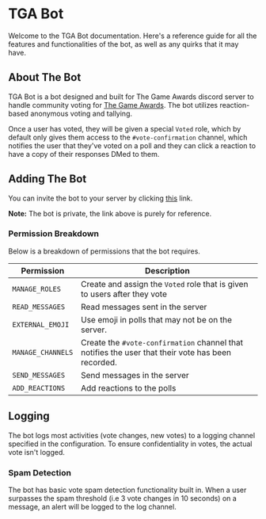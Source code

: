 # TGA Bot

Welcome to the TGA Bot documentation. Here's a reference guide for all the features and functionalities of the bot, as well as any quirks that it may have.

## About The Bot

TGA Bot is a bot designed and built for The Game Awards discord server to handle community voting for [The Game Awards](https://thegameawards.com). The bot utilizes reaction-based anonymous voting and tallying.

Once a user has voted, they will be given a special `Voted` role, which by default only gives them access to the `#vote-confirmation` channel, which notifies the user that they've voted on a poll and they can click a reaction to have a copy of their responses DMed to them.

## Adding The Bot

You can invite the bot to your server by clicking [this](https://discordapp.com/api/oauth2/authorize?client_id=488844479868960791&permissions=268766288&scope=bot) link.

**Note:** The bot is private, the link above is purely for reference.

### Permission Breakdown

Below is a breakdown of permissions that the bot requires.

| Permission | Description |
| ---------- | ----------- |
| `MANAGE_ROLES` | Create and assign the `Voted` role that is given to users after they vote |
| `READ_MESSAGES` | Read messages sent in the server |
| `EXTERNAL_EMOJI` | Use emoji in polls that may not be on the server. |
| `MANAGE_CHANNELS` | Create the `#vote-confirmation` channel that notifies the user that their vote has been recorded. |
| `SEND_MESSAGES` | Send messages in the server |
| `ADD_REACTIONS` | Add reactions to the polls |

## Logging

The bot logs most activities (vote changes, new votes) to a logging channel specified in the configuration. To ensure confidentiality in votes, the actual vote isn't logged.

### Spam Detection

The bot has basic vote spam detection functionality built in. When a user surpasses the spam threshold (i.e 3 vote changes in 10 seconds) on a message, an alert will be logged to the log channel.